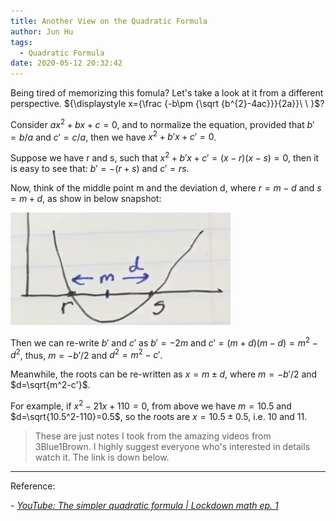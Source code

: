 ```yaml
---
title: Another View on the Quadratic Formula
author: Jun Hu
tags:
  - Quadratic Formula
date: 2020-05-12 20:32:42
---
```


Being tired of memorizing this fomula? Let's take a look at it from a different perspective.
${\displaystyle x={\frac {-b\pm {\sqrt {b^{2}-4ac}}}{2a}}\ \ }$?



<!-- more -->

Consider $ax^2+bx+c=0$, and to normalize the equation, provided that $b'=b/a$ and $c'=c/a$, then we have $x^2+b'x+c'=0$.

Suppose we have r and s, such that  $x^2+b'x+c'=(x-r)(x-s)=0$, then it is easy to see that: $b'=-(r+s)$ and $c'=rs$.

Now, think of the middle point m and the deviation d, where $r=m-d$ and $s=m+d$, as show in below snapshot:

![Quadratic](/images/Quadratic1.jpg)

Then we can re-write $b'$ and $c'$ as $b'=-2m$ and $c'=(m+d)(m-d)=m^2-d^2$, thus, $m=-b'/2$ and $d^2=m^2-c'$.

Meanwhile, the roots can be re-written as $x=m \pm d$, where $m=-b'/2$ and $d=\sqrt{m^2-c'}$.

For example, if $x^2-21x+110=0$, from above we have $m=10.5$ and $d=\sqrt{10.5^2-110}=0.5$, so the roots are $x=10.5\pm 0.5$, i.e. 10 and 11.

> These are just notes I took from the amazing videos from 3Blue1Brown. I highly suggest everyone who's interested in details watch it. The link is down below.

---


Reference:

*- [YouTube: The simpler quadratic formula | Lockdown math ep. 1](https://youtu.be/MHXO86wKeDY)*

